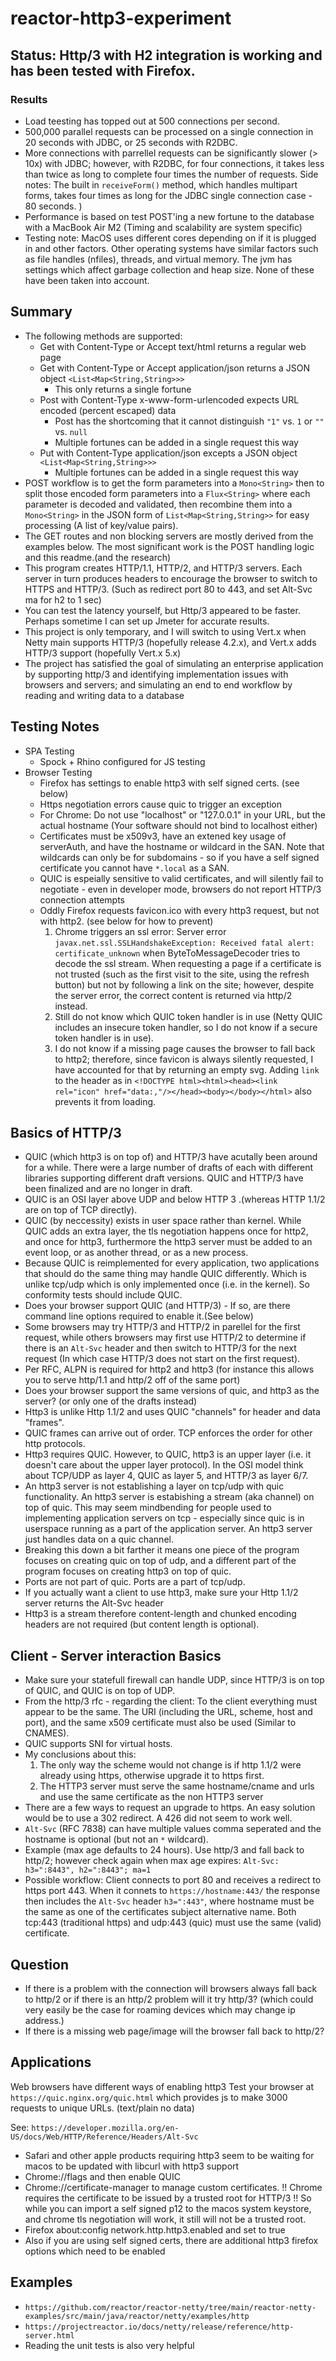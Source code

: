 # reactor-http3-experiment

## Status: Http/3 with H2 integration is working and has been tested with Firefox.

### Results

- Load teesting has topped out at 500 connections per second.
- 500,000 parallel requests can be processed on a single connection in 20 seconds with JDBC, or 25 seconds with R2DBC.
- More connections with parrellel requests can be significantly slower (> 10x) with JDBC; however, with R2DBC, for four connections, it takes less than twice as long to complete four times the number of requests. Side notes: The built in `receiveForm()` method, which handles multipart forms, takes four times as long for the JDBC single connection case - 80 seconds. )
- Performance is based on test POST'ing a new fortune to the database with a MacBook Air M2 (Timing and scalability are system specific)
- Testing note: MacOS uses different cores depending on if it is plugged in and other factors. Other operating systems have similar factors such as file handles (nfiles), threads, and virtual memory. The jvm has settings which affect garbage collection and heap size. None of these have been taken into account.

## Summary

- The following methods are supported:
  - Get with Content-Type or Accept text/html returns a regular web page
  - Get with Content-Type or Accept application/json returns a JSON object `<List<Map<String,String>>>`
    - This only returns a single fortune
  - Post with Content-Type x-www-form-urlencoded expects URL encoded (percent escaped) data
    - Post has the shortcoming that it cannot distinguish `"1"` vs. `1` or `""` vs. `null`
    - Multiple fortunes can be added in a single request this way
  - Put with Content-Type application/json excepts a JSON object `<List<Map<String,String>>>`
    - Multiple fortunes can be added in a single request this way
- POST workflow is to get the form parameters into a `Mono<String>` then to split those encoded form parameters into a `Flux<String>` where each parameter is decoded and validated, then recombine them into a `Mono<String>` in the JSON form of `List<Map<String,String>>` for easy processing (A list of key/value pairs).
- The GET routes and non blocking servers are mostly derived from the examples below. The most significant work is the POST handling logic and this readme.(and the research)
- This program creates HTTP/1.1, HTTP/2, and HTTP/3 servers. Each server in turn produces headers to encourage the browser to switch to HTTPS and HTTP/3. (Such as redirect port 80 to 443, and set Alt-Svc ma for h2 to 1 sec)
- You can test the latency yourself, but Http/3 appeared to be faster. Perhaps sometime I can set up Jmeter for accurate results.
- This project is only temporary, and I will switch to using Vert.x when Netty main supports HTTP/3 (hopefully release 4.2.x), and Vert.x adds HTTP/3 support (hopefully Vert.x 5.x)
- The project has satisfied the goal of simulating an enterprise application by supporting http/3 and identifying implementation issues with browsers and servers; and simulating an end to end workflow by reading and writing data to a database

## Testing Notes

- SPA Testing
  - Spock + Rhino configured for JS testing
- Browser Testing
  - Firefox has settings to enable http3 with self signed certs. (see below)
  - Https negotiation errors cause quic to trigger an exception
  - For Chrome: Do not use "localhost" or "127.0.0.1" in your URL, but the actual hostname (Your software should not bind to localhost either)
  - Certificates must be x509v3, have an extened key usage of serverAuth, and have the hostname or wildcard in the SAN. Note that wildcards can only be for subdomains - so if you have a self signed certificate you cannot have `*.local` as a SAN.
  - QUIC is espeially sensitive to valid certificates, and will silently fail to negotiate - even in developer mode, browsers do not report HTTP/3 connection attempts
  - Oddly Firefox requests favicon.ico with every http3 request, but not with http2. (see below for how to prevent)
    1. Chrome triggers an ssl error: Server error `javax.net.ssl.SSLHandshakeException: Received fatal alert: certificate_unknown` when ByteToMessageDecoder tries to decode the ssl stream. When requesting a page if a certificate is not trusted (such as the first visit to the site, using the refresh button) but not by following a link on the site; however, despite the server error, the correct content is returned via http/2 instead.
    2. Still do not know which QUIC token handler is in use (Netty QUIC includes an insecure token handler, so I do not know if a secure token handler is in use).
    3. I do not know if a missing page causes the browser to fall back to http2; therefore, since favicon is always silently requested, I have accounted for that by returning an empty svg. Adding `link` to the header as in `<!DOCTYPE html><html><head><link rel="icon" href="data:,"/></head><body></body></html>` also prevents it from loading.

## Basics of HTTP/3

- QUIC (which http3 is on top of) and HTTP/3 have acutally been around for a while. There were a large number of drafts of each with different libraries supporting different draft versions. QUIC and HTTP/3 have been finalized and are no longer in draft.
- QUIC is an OSI layer above UDP and below HTTP 3 .(whereas HTTP 1.1/2 are on top of TCP directly).
- QUIC (by neccessity) exists in user space rather than kernel. While QUIC adds an extra layer, the tls negotiation happens once for http2, and once for http3, furthermore the http3 server must be added to an event loop, or as another thread, or as a new process.
- Because QUIC is reimplemented for every application, two applications that should do the same thing may handle QUIC differently. Which is unlike tcp/udp which is only implemented once (i.e. in the kernel). So conformity tests should include QUIC.
- Does your browser support QUIC (and HTTP/3) - If so, are there command line options required to enable it.(See below)
- Some browsers may try HTTP/3 and HTTP/2 in parellel for the first request, while others browsers may first use HTTP/2 to determine if there is an `Alt-Svc` header and then switch to HTTP/3 for the next request (In which case HTTP/3 does not start on the first request).
- Per RFC, ALPN is required for http2 and http3 (for instance this allows you to serve http/1.1 and http/2 off of the same port)
- Does your browser support the same versions of quic, and http3 as the server? (or only one of the drafts instead)
- Http3 is unlike Http 1.1/2 and uses QUIC "channels" for header and data "frames".
- QUIC frames can arrive out of order. TCP enforces the order for other http protocols.
- Http3 requires QUIC. However, to QUIC, http3 is an upper layer (i.e. it doesn't care about the upper layer protocol). In the OSI model think about TCP/UDP as layer 4, QUIC as layer 5, and HTTP/3 as layer 6/7.
- An http3 server is not establishing a layer on tcp/udp with quic functionality. An http3 server is estabishing a stream (aka channel) on top of quic. This may seem mindbending for people used to implementing application servers on tcp - especially since quic is in userspace running as a part of the application server. An http3 server just handles data on a quic channel.
- Breaking this down a bit farther it means one piece of the program focuses on creating quic on top of udp, and a different part of the program focuses on creating http3 on top of quic.
- Ports are not part of quic. Ports are a part of tcp/udp.
- If you actually want a client to use http3, make sure your Http 1.1/2 server returns the Alt-Svc header
- Http3 is a stream therefore content-length and chunked encoding headers are not required (but content length is optional).

## Client - Server interaction Basics

- Make sure your statefull firewall can handle UDP, since HTTP/3 is on top of QUIC, and QUIC is on top of UDP.
- From the http/3 rfc - regarding the client: To the client everything must appear to be the same. The URI (including the URL, scheme, host and port), and the same x509 certificate must also be used (Similar to CNAMES).
- QUIC supports SNI for virtual hosts.
- My conclusions about this:
  1. The only way the scheme would not change is if http 1.1/2 were already using https, otherwise upgrade it to https first.
  2. The HTTP3 server must serve the same hostname/cname and urls and use the same certificate as the non HTTP3 server
- There are a few ways to request an upgrade to https. An easy solution would be to use a 302 redirect. A 426 did not seem to work well.
- `Alt-Svc` (RFC 7838) can have multiple values comma seperated and the hostname is optional (but not an `*` wildcard).
- Example (max age defaults to 24 hours). Use http/3 and fall back to http/2; however check again when max age expires: `Alt-Svc: h3=":8443", h2=":8443"; ma=1`
- Possible workflow: Client connects to port 80 and receives a redirect to https port 443. When it connets to `https://hostname:443/` the response then includes the `Alt-Svc` header `h3=":443"`, where hostname must be the same as one of the certificates subject alternative name. Both tcp:443 (traditional https) and udp:443 (quic) must use the same (valid) certificate.

## Question

- If there is a problem with the connection will browsers always fall back to http/2 or if there is an http/2 problem will it try http/3? (which could very easily be the case for roaming devices which may change ip address.)
- If there is a missing web page/image will the browser fall back to http/2?

## Applications

Web browsers have different ways of enabling http3
Test your browser at `https://quic.nginx.org/quic.html` which provides js to make 3000 requests to unique URLs. (text/plain no data)

See: `https://developer.mozilla.org/en-US/docs/Web/HTTP/Reference/Headers/Alt-Svc`

- Safari and other apple products requiring http3 seem to be waiting for macos to be updated with libcurl with http3 support
- Chrome://flags and then enable QUIC
- Chrome://certificate-manager to manage custom certificates. !! Chrome requires the certificate to be issued by a trusted root for HTTP/3 !! So while you can import a self signed p12 to the macos system keystore, and chrome tls negotiation will work, it still will not be a trusted root.
- Firefox about:config network.http.http3.enabled and set to true
- Also if you are using self signed certs, there are additional http3 firefox options which need to be enabled

## Examples

- `https://github.com/reactor/reactor-netty/tree/main/reactor-netty-examples/src/main/java/reactor/netty/examples/http`
- `https://projectreactor.io/docs/netty/release/reference/http-server.html`
- Reading the unit tests is also very helpful
